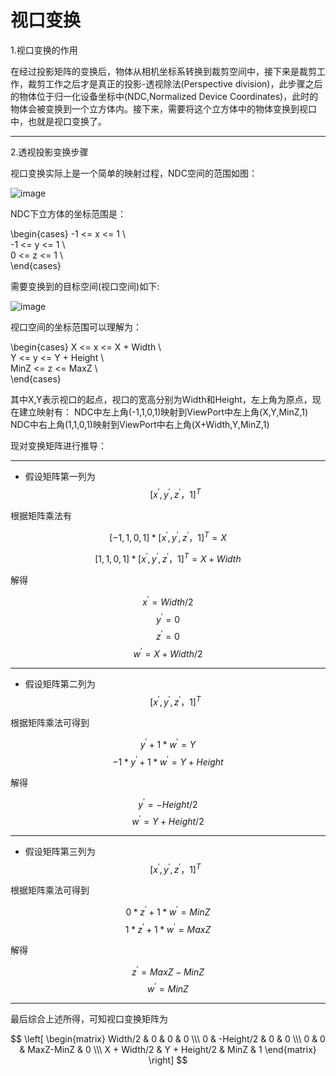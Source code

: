 <script type="text/javascript" async src="https://cdn.mathjax.org/mathjax/latest/MathJax.js?config=TeX-MML-AM_CHTML"> </script>

# 视口变换

1.视口变换的作用

在经过投影矩阵的变换后，物体从相机坐标系转换到裁剪空间中，接下来是裁剪工作，裁剪工作之后才是真正的投影-透视除法(Perspective division)，此步骤之后的物体位于归一化设备坐标中(NDC,Normalized Device Coordinates)，此时的物体会被变换到一个立方体内。接下来，需要将这个立方体中的物体变换到视口中，也就是视口变换了。

------------------------------------------------

2.透视投影变换步骤

视口变换实际上是一个简单的映射过程，NDC空间的范围如图：

![image](https://github.com/qinyuxiong/qinyuxiong.github.io/src/NDC.jpg)

NDC下立方体的坐标范围是：

\begin{cases} -1 <= x <= 1 \\\
-1 <= y <= 1 \\\
0  <= z <= 1 \\\
\end{cases}

需要变换到的目标空间(视口空间)如下:

![image](https://github.com/qinyuxiong/qinyuxiong.github.io/src/Viewport.jpg)

视口空间的坐标范围可以理解为：

\begin{cases} X <= x <= X + Width \\\
Y <= y <= Y + Height \\\
MinZ  <= z <= MaxZ \\\
\end{cases}

其中X,Y表示视口的起点，视口的宽高分别为Width和Height，左上角为原点，现在建立映射有：
NDC中左上角(-1,1,0,1)映射到ViewPort中左上角(X,Y,MinZ,1)
NDC中右上角(1,1,0,1)映射到ViewPort中右上角(X+Width,Y,MinZ,1)

现对变换矩阵进行推导：

------------------------------------------------

- 假设矩阵第一列为 $$ [x^\prime , y^\prime , z^\prime ， 1]^T $$

根据矩阵乘法有 

$$ [-1,1,0,1] * [x^\prime , y^\prime , z^\prime ， 1]^T = X $$

$$ [1,1,0,1] * [x^\prime , y^\prime , z^\prime ， 1]^T = X + Width $$

解得

$$ x^\prime = Width/2 $$
$$ y^\prime = 0 $$
$$ z^\prime = 0 $$
$$ w^\prime = X + Width/2 $$

------------------------------------------------

- 假设矩阵第二列为 $$ [x^\prime , y^\prime , z^\prime ， 1]^T $$

根据矩阵乘法可得到

$$ y^\prime + 1 * w^\prime = Y $$
$$ -1 * y^\prime + 1 * w^\prime = Y + Height $$

解得

$$ y^\prime = -Height/2 $$
$$ w^\prime = Y + Height/2 $$

------------------------------------------------

- 假设矩阵第三列为 $$ [x^\prime , y^\prime , z^\prime ， 1]^T $$

根据矩阵乘法可得到

$$ 0 * z^\prime + 1 * w^\prime = MinZ $$
$$ 1 * z^\prime + 1 * w^\prime = MaxZ $$

解得

$$ z^\prime = MaxZ - MinZ $$
$$ w^\prime = MinZ $$

------------------------------------------------

最后综合上述所得，可知视口变换矩阵为

$$
\left[
\begin{matrix}
   Width/2 & 0 & 0 & 0 \\\
   0 & -Height/2 & 0 & 0 \\\
   0 & 0 & MaxZ-MinZ & 0 \\\
   X + Width/2 & Y + Height/2 & MinZ & 1
\end{matrix}
\right]
$$
